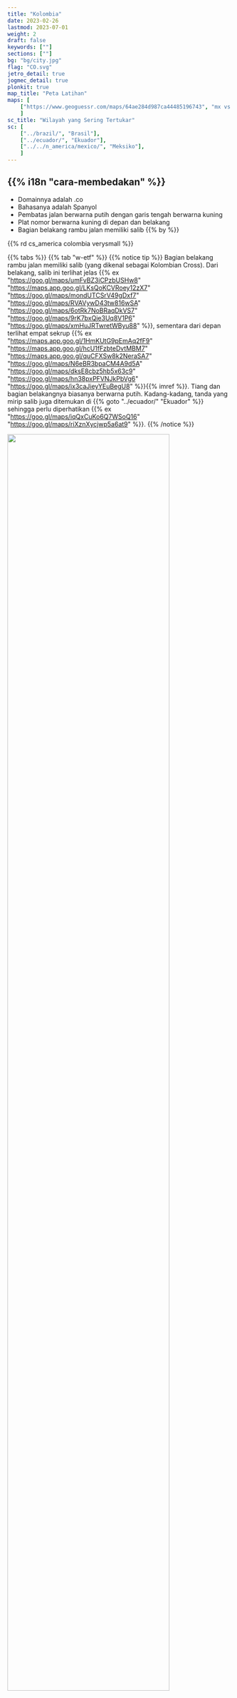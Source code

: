 ```yaml
---
title: "Kolombia"
date: 2023-02-26
lastmod: 2023-07-01
weight: 2
draft: false
keywords: [""]
sections: [""]
bg: "bg/city.jpg"
flag: "CO.svg"
jetro_detail: true
jogmec_detail: true
plonkit: true
map_title: "Peta Latihan"
maps: [
    ["https://www.geoguessr.com/maps/64ae284d987ca44485196743", "mx vs co"],
    ]
sc_title: "Wilayah yang Sering Tertukar"
sc: [
    ["../brazil/", "Brasil"],
    ["../ecuador/", "Ekuador"],
    ["../../n_america/mexico/", "Meksiko"],
    ]
---
```


<div class="main-desciption country-description">
    <h2 class="section-title">{{% i18n "cara-membedakan" %}}</h2>
    <ul class="rule-list">
        <li>Domainnya adalah <span class="quiz">.co</span></li>
        <li>Bahasanya adalah <span class="quiz">Spanyol</span></li>
        <li>Pembatas jalan berwarna <span class="quiz">putih</span> dengan garis tengah berwarna <span class="quiz">kuning</span></li>
        <li>Plat nomor berwarna <span class="quiz">kuning di depan dan belakang</span></li>
        <li>Bagian belakang rambu jalan memiliki <span class="quiz">salib</span> {{% by %}}</li>
    </ul>
    {{% rd cs_america colombia verysmall %}}
</div>

{{% tabs %}}
{{% tab "w-etf" %}}
{{% notice tip %}}
Bagian belakang rambu jalan memiliki <span class="quiz">salib (yang dikenal sebagai Kolombian Cross)</span>. Dari belakang, salib ini terlihat jelas {{% ex "https://goo.gl/maps/umFvBZ3iCPzbUSHw8" "https://maps.app.goo.gl/LKsQoKCVRoey12zX7" "https://goo.gl/maps/mondUTCSrV49gDxf7" "https://goo.gl/maps/RVAVywD43tw816wSA" "https://goo.gl/maps/6otRk7NoBRaqDkVS7" "https://goo.gl/maps/9rK7bxQje3Uq8V1P6" "https://goo.gl/maps/xmHuJRTwretWByu88" %}}, sementara dari depan terlihat empat sekrup {{% ex "https://maps.app.goo.gl/1HmKUtG9pEmAq2fF9" "https://maps.app.goo.gl/hcU1fFzbteDvtMBM7" "https://maps.app.goo.gl/quCFXSw8k2NeraSA7" "https://goo.gl/maps/N6eBR3bpaCM4A9d5A" "https://goo.gl/maps/dksE8cbz5hb5x63c9" "https://goo.gl/maps/hn38pxPFVNJkPbVg6" "https://goo.gl/maps/ix3caJieyYEuBegU8" %}}{{% imref %}}. Tiang dan bagian belakangnya biasanya berwarna putih. Kadang-kadang, tanda yang mirip salib juga ditemukan di {{% goto "../ecuador/" "Ekuador" %}} sehingga perlu diperhatikan {{% ex "https://goo.gl/maps/iqQxCuKo6Q7WSoQ16" "https://goo.gl/maps/riXznXycjwp5a6at9" %}}.
{{% /notice %}}
<div class="googlemap-if unclickable no-margin">
<img src="/rule/cs_america/colombia/road-sign-example.jpg" width="85%" />
</div>

<div class="googlemap-if unclickable no-margin">
<img src="/rule/cs_america/colombia/road-sign.jpg" width="85%" />
</div>

{{% notice tip %}}
Plat nomor berwarna <span class="quiz">kuning di depan dan belakang</span> {{% ex "https://goo.gl/maps/mtDDAubUDqPy2FSx6" "https://maps.app.goo.gl/UtsivYwGPVzLtixu7" "https://maps.app.goo.gl/Ri92tiH3x2t1gtY76" "https://goo.gl/maps/yG6qp4yawxfFwJ8g9" %}} atau putih. Pada motor, plat nomor di belakang juga berwarna <span class="quiz">kuning</span> {{% ex "https://maps.app.goo.gl/CKaBrxdTKRwKQt3B7" "https://goo.gl/maps/ioKuh671aisPUg956" %}}. Di {{% goto "../peru/" "Peru" %}} juga ditemukan plat kuning, namun di Kolombia warnanya cenderung lebih mendekati jingga.
{{% /notice %}}
<div class="googlemap-if">
<img src="/rule/cs_america/colombia/lp.jpg" width="95%">
</div>

{{% lb 50 %}}
![Plat Nomor Kolombia](/rule/cs_america/colombia/licenceplate.png)

Buatan sendiri
{{% /lb %}}

{{% notice tip %}}
Pagar kayu di tepi jalan yang dilapisi kawat berduri juga sering terlihat {{% ex "https://maps.app.goo.gl/TjLgE6QJ2uantEWf6" "https://maps.app.goo.gl/opfmbc998ESrUaFr7" "https://goo.gl/maps/n3QDSqGcSp4GUaT97" "https://goo.gl/maps/ejLs1vMSsRVZx3hD6" "https://goo.gl/maps/NwVVi6XCWesP7vhdA" "https://goo.gl/maps/8GFMAjWhKx7Qj5BF8" "https://goo.gl/maps/GJVWJoqLDYXLf3i68" "https://goo.gl/maps/qkD6pmXHQU97cUa68" %}}.
{{% /notice %}}

<div class="googlemap-if">
<img src="/rule/cs_america/colombia/roadside.jpg" width="95%">
</div>

{{% /tab %}}
{{% tab "w-road" %}}
<div class="googlemap-if">
<iframe src="https://www.google.com/maps/embed?pb=!4v1679138005508!6m8!1m7!1sIS7P4fzaicRfinbA0j5TRw!2m2!1d3.396441393668646!2d-76.52339001433994!3f136.71002847658113!4f-4.691034225921541!5f2.908818923327662" width="295" height="295" style="border:0;" allowfullscreen="" loading="lazy" referrerpolicy="no-referrer-when-downgrade"></iframe>
<iframe src="https://www.google.com/maps/embed?pb=!4v1679137921739!6m8!1m7!1sTVla3KChW9nZzIzHjNIHlA!2m2!1d2.516340478781876!2d-76.50260350297357!3f38.38964881780703!4f2.329973697644803!5f3.325193203789971" width="295" height="295" style="border:0;" allowfullscreen="" loading="lazy" referrerpolicy="no-referrer-when-downgrade"></iframe>
</div>
{{% /tab %}}
{{% tab "w-viecle" %}}
<div class="googlemap-if">
<iframe src="https://www.google.com/maps/embed?pb=!4v1679138121122!6m8!1m7!1s8SXbik_yGaQLNRhtJ09C9w!2m2!1d3.409759690878096!2d-76.34769438237707!3f257.9149055646081!4f-17.67114175853544!5f3.310312940442755" width="295" height="295" style="border:0;" allowfullscreen="" loading="lazy" referrerpolicy="no-referrer-when-downgrade"></iframe>
<iframe src="https://www.google.com/maps/embed?pb=!4v1679813576129!6m8!1m7!1slrDq90ex1FOkTtQRvay6uQ!2m2!1d2.457006309841755!2d-76.59672523907327!3f38.54073997962945!4f-8.688211803202734!5f3.325193203789971" width="295" height="295" style="border:0;" allowfullscreen="" loading="lazy" referrerpolicy="no-referrer-when-downgrade"></iframe>
</div>
{{% /tab %}}
{{% tab "youtube" %}}
<div class="googlemap-if youtube-short">
<iframe width="300" height="533" src="https://www.youtube.com/embed/HPA9Df2Pt5k" title="Dapatkah Anda Menebak Negara Tanpa Bergerak? Bagian 3 #geoguesser #ジオゲッサー" frameborder="0" allow="accelerometer; autoplay; clipboard-write; encrypted-media; gyroscope; picture-in-picture; web-share" allowfullscreen></iframe>
</div>
{{% /tab %}}
{{% /tabs %}}

<div class="main-desciption area-description">
    <h2 class="section-title">{{% i18n "mempersempit-area" %}}</h2>
    <ul class="rule-list">
        <li>Penyebaran vegetasi
            <ul>
                <li>Wilayah sekitar Sungai Meta hingga Tenggara{{% color "#DBB522" %}}Mendekati Amazon, tanah menjadi merah{{% ex "https://maps.app.goo.gl/dnZU9hzFGR53qcP69" %}}</li>
                <li>Pedalaman Timur Laut{{% color "#BDAA60" %}}Utara Sungai Meta memiliki tanah dengan sedikit nutrisi{{% ref "https://en.wikipedia.org/wiki/Meta_River" "Sungai Meta" %}}. Wilayahnya datar dengan lanskap seperti savana. Pohon tinggi jarang tumbuh{{% ex "https://maps.app.goo.gl/mFGBzyfSbAWnYdEH6" "https://maps.app.goo.gl/QFp8cLMk7XLgSc5JA" %}}.</li>
                <li>Pesisir Utara Paling Jauh{{% color "#FFF4CE" %}}Wilayah ini memiliki area gurun{{% ex "https://maps.app.goo.gl/oYEpDuVgXBMZHi4z5" %}}</li>
                <li>Pesisir Utara{{% color "#FFD37F" %}}Terkadang pasir putih terlihat atau pasir menumpuk di sudut jalan perkotaan{{% ex "https://maps.app.goo.gl/kHgoHB4fA9Dmq6xw7" "https://maps.app.goo.gl/ntuZu5v7CPgBsBGSA" %}}
            </ul>
        </li>
    </ul>
</div>

{{% tabs %}}
{{% tab "Vegetasi" %}}
<div class="googlemap-if unclickable no-margin">
<img src="/rule/cs_america/colombia/pone.0043943.g001.png" width="80%" />
</div>

{{% notice tip %}}{{% ref "https://doi.org/10.1371/journal.pone.0043943" "Sánchez-Cuervo, A. M., Aide, T. M., Clark, M. L., & Etter, A. (2012). Land Cover Change in Colombia: Surprising Forest Recovery Trends between 2001 and 2010. PLOS ONE, 7(8), e43943. https://doi.org/10.1371/journal.pone.0043943" %}}
{{% /notice %}}

{{% /tab %}}
{{% tab "Tenggara Sungai Meta" %}}

<div class="googlemap-if">
<iframe src="https://www.google.com/maps/embed?pb=!4v1724643610859!6m8!1m7!1sBIcNt4xsnUfokjXCybOgHg!2m2!1d4.602275365601597!2d-71.32989609669042!3f286.654692572383!4f0.7336775861570146!5f0.7820865974627469" width="50%" height="350" style="border:0;" allowfullscreen="" loading="lazy" referrerpolicy="no-referrer-when-downgrade"></iframe>
<iframe src="https://www.google.com/maps/embed?pb=!4v1724643692274!6m8!1m7!1sVt5r5LBc2uuz28unKhKePw!2m2!1d5.142917721291913!2d-70.85523539217012!3f64.50154964757415!4f-6.841048431238178!5f0.7820865974627469" width="50%" height="350" style="border:0;" allowfullscreen="" loading="lazy" referrerpolicy="no-referrer-when-downgrade"></iframe>
</div>

{{% /tab %}}
{{% tab "Pedalaman Timur Laut" %}}

{{% notice tip %}}Sebelah timur Pegunungan Andes. Wilayah datar terbentang, tanah di sepanjang Sungai Meta miskin nutrisi, dan tumbuhan jarang tumbuh.
{{% /notice %}}

<div class="googlemap-if">
<iframe src="https://www.google.com/maps/embed?pb=!4v1698477978676!6m8!1m7!1sJ7PxXLjpjpVyDVlXzarldg!2m2!1d5.83751805366215!2d-71.56842506393753!3f96.78577479284539!4f-4.90967899975233!5f0.4000000000000002" width="50%" height="300" style="border:0;" allowfullscreen="" loading="lazy" referrerpolicy="no-referrer-when-downgrade"></iframe>
<iframe src="https://www.google.com/maps/embed?pb=!4v1695093011695!6m8!1m7!1sYS6llO69H9wDnK4lXZMVjg!2m2!1d4.62827564681296!2d-71.51255306646532!3f98.38560507105616!4f9.95777762781087!5f0.7820865974627469" width="50%" height="300" style="border:0;" allowfullscreen="" loading="lazy" referrerpolicy="no-referrer-when-downgrade"></iframe>
</div>

{{% notice info %}}Mengacu pada wilayah datar di sebelah timur pada peta di bawah.
{{% /notice %}}

<div class="googlemap-if no-margin">
<p><a href="https://commons.wikimedia.org/wiki/File:Mapa_de_Colombia_(relieve).svg#/media/File:Mapa_de_Colombia_(relieve).svg"><img src="https://upload.wikimedia.org/wikipedia/commons/3/3e/Mapa_de_Colombia_%28relieve%29.svg" alt="Mapa de Colombia (relieve).svg" height="720" width="638"></a></p><p>By <a href="//commons.wikimedia.org/wiki/User:Milenioscuro" title="User:Milenioscuro">Milenioscuro</a> - <span class="int-own-work" lang="en">Own work</span><a rel="nofollow" class="external text" href="http://www.demis.nl/home/pages/Gallery/examples.htm">Demis</a><a rel="nofollow" class="external text" href="http://mapascolombia.igac.gov.co/wps/portal/mapasdecolombia/">Instituto Geográfico Agustín Codazzi</a> - <a rel="nofollow" class="external text" href="http://190.254.22.44/mapas_de_colombia/IGAC/Oficial_F2004.pdf">Mapa oficial de la República de Colombia</a><a rel="nofollow" class="external text" href="https://web.archive.org/web/20090419184417/http://www.state.gov/g/oes/ocns/opa/convention/c16065.htm">U.S. Department of State</a> - <a rel="nofollow" class="external text" href="http://www.law.fsu.edu/library/collection/LimitsinSeas/numerical.html">Limits in the Seas</a><a rel="nofollow" class="external text" href="http://www.lablaa.org/blaavirtual/geografia/ctemc/ctemc02.htm">Biblioteca Luis Ángel Arango - La territorialización del Mar Caribe</a><a rel="nofollow" class="external text" href="http://www.armada.mil.co/index.php?idcategoria=17895">Armada Nacional de Colombia - Tratados Limítrofes Marítimos de la República de Colombia</a>, <a href="https://creativecommons.org/licenses/by-sa/3.0" title="Creative Commons Attribution-Share Alike 3.0">CC BY-SA 3.0</a>, <a href="https://commons.wikimedia.org/w/index.php?curid=5996689">Link</a></p>
</div>

{{% /tab %}}
{{% tab "Pesisir Utara Paling Jauh" %}}

{{% notice tip %}}Tanah di wilayah ini mendekati gurun.
{{% /notice %}}

<div class="googlemap-if">
<iframe src="https://www.google.com/maps/embed?pb=!4v1698478231917!6m8!1m7!1sXYa1y5q7TWzM83XW_5REOQ!2m2!1d12.22138283185131!2d-72.00399523440888!3f159.2251834180408!4f8.102522936338175!5f0.4466155912658266" width="50%" height="300" style="border:0;" allowfullscreen="" loading="lazy" referrerpolicy="no-referrer-when-downgrade"></iframe>
<iframe src="https://www.google.com/maps/embed?pb=!4v1698478274621!6m8!1m7!1s7UcHWQsa0hieX278UgxqWQ!2m2!1d11.99291092021987!2d-72.13943591872511!3f198.742220149102!4f-0.7741004515764303!5f0.7820865974627469" width="50%" height="300" style="border:0;" allowfullscreen="" loading="lazy" referrerpolicy="no-referrer-when-downgrade"></iframe>
</div>

{{% /tab %}}
{{% tab "Pesisir Utara" %}}
{{% notice tip %}}Foto ini kemungkinan menunjukkan jalan di sekitar Barranquilla{{% ref "https://id.wikipedia.org/wiki/Barranquilla" "Barranquilla" %}}.
{{% /notice %}}

<div class="googlemap-if no-margin">
<img src="/rule/cs_america/colombia/barranquilla_autopista_al_mar.jpg">
</div>

{{% /tab %}}
{{% /tabs %}}

<div class="main-desciption area-description">
    <ul class="rule-list">
        <li>Jalan menuju Buenaventura sering terlihat banyak truk yang membawa kontainer</li>
        <li>Tiang listrik dengan garis hitam dan kuning mungkin menandakan wilayah Provinsi <span class="quiz">Antioquia</span></li>
        <li>Nomor jalan tertulis pada bollard{{% ref "https://ninfox3.blogspot.com/2023/06/geoguessr.html" "【GeoGuessr】Cara membaca nomor jalan yang sulit terlihat - Kuil rubah-GeoGuessr dan lainnya" %}}</li>
        <li>{{% goto "../../n_america/sapd/" "Kepulauan San Andrés, Providencia, dan Santa Catalina" %}} memiliki Google Car yang khas</li>
    </ul>
</div>

{{% tabs %}}
{{% tab "Jalan Menuju Buenaventura" %}}
{{% notice tip %}}Buenaventura adalah pelabuhan utama Kolombia dan menangani sekitar 60% ekspor-impor laut negara itu. Oleh karena itu, jalan menuju pelabuhan ini sering dipenuhi truk kontainer{{% ex "https://maps.app.goo.gl/noR9PSVsCZvTEtgj6" "https://maps.app.goo.gl/fEAFR3KLouXZZDam9" "https://maps.app.goo.gl/sh53HT2txRDVmKnX8" "https://maps.app.goo.gl/bHNE9CD9ytEhHx927" %}}. Kontainer dari {{% goto "https://x.com/one_line_japan" "ONE" %}} juga dapat ditemukan{{% ex "https://maps.app.goo.gl/FxAnM5UQXLj9qTCE9" %}}.
{{% /notice %}}
<div class="googlemap-if">
<img src="/rule/cs_america/colombia/aahus_port_container_loading.jpg">
</div>
{{% /tab %}}
{{% tab "Antioquia" %}}
{{% notice tip %}}Di daerah sekitar Medellín, beberapa tiang listrik memiliki garis hitam dan kuning{{% ex "https://maps.app.goo.gl/QZVcAQAsEd9QMms97" "https://maps.app.goo.gl/31b8AiKyXpmDrwoW9" "https://goo.gl/maps/FwAgZsF3RCocvdvu9" "https://goo.gl/maps/aZ8QFFzfcmVPDiSEA" "https://goo.gl/maps/7bP4UyS2HYaVBypF6" %}}.
{{% /notice %}}
<div class="googlemap-if unclickable">
<img src="/rule/cs_america/colombia/ar236201.jpg" width="95%" />
</div>
{{% /tab %}}
{{% tab "Bollard" %}}
{{% notice tip %}}Nomor jalan tertulis pada bollard{{% ref "https://ninfox3.blogspot.com/2023/06/geoguessr.html" "【GeoGuessr】Cara membaca nomor jalan yang sulit terlihat - Kuil rubah-GeoGuessr dan lainnya" %}}.
{{% /notice %}}

<div class="googlemap-if">
<a data-flickr-embed="true" href="https://www.flickr.com/photos/jimmysoda/7384049646/" title="Colombia: Ruta Nacional 62, tramo 06, km 00"><img src="https://live.staticflickr.com/5349/7384049646_4bd46ab073_z.jpg" width="640" height="480" alt="Colombia: Ruta Nacional 62, tramo 06, km 00"/></a><script async src="//embedr.flickr.com/assets/client-code.js" charset="utf-8"></script>
</div>

<div class="googlemap-if unclickable">
<img src="https://geopinning.space/rule/cs_america/colombia/r/bollard.png" width="70px">
</div>
{{% /tab %}}
{{% /tabs %}}

<div class="main-desciption city-description">
    <h2 class="section-title">{{% i18n "mempersempit-kota" %}}</h2>
    <ul class="rule-list">
        <li>Taksi atau truk memiliki stiker atau papan di atap atau sisi yang mencantumkan <span class="quiz">nama kota</span></li>
        <li>Berjalan di kota Bocachica di Pulau Tierra Bomba{{% ex "https://maps.app.goo.gl/tnvL8SjqQd4CHDqG6" "https://maps.app.goo.gl/yDRbRuG9E8VQ8Kbo8" %}}</li>
        <li>Kota Leticia di dekat perbatasan {{% goto "../brazil/" "Brasil" %}} dan {{% goto "../peru/" "Peru" %}} memiliki Google Car yang dapat terlihat{{% ref "https://www.plonkit.net/colombia" "plonkit" %}}</li>
        <li>Berjalan di Pulau Gorgona</li>
        <li>Kota Santa Rosalía, yang terpisah dari kota lain, memiliki sebagian kecil tampilan Street View</li>
    </ul>
</div>

{{% tabs %}}
{{% tab "Papan Sisi" %}}
{{% notice tip %}}Stiker bertuliskan CARTAGENA dapat ditemukan. Terkadang juga ada pada atap atau sisi truk{{% ex "https://maps.app.goo.gl/T35xx5AZiNMwhgj7A" "https://maps.app.goo.gl/kvSm7DqPk8vJcVxn6" %}}.
{{% /notice %}}
<div class="googlemap-if">
<img src="/rule/cs_america/colombia/colombia_kartagena_south_america.jpg">
</div>
{{% /tab %}}
{{% tab "Bocachica" %}}
{{% notice tip %}}Berjalan di kota terpencil di pulau dengan benteng. Kadang ada orang yang berjalan bersama{{% ex "https://maps.app.goo.gl/tnvL8SjqQd4CHDqG6" "https://maps.app.goo.gl/yDRbRuG9E8VQ8Kbo8" %}}.
{{% /notice %}}
<div class="googlemap-if no-margin">
<p><a href="https://commons.wikimedia.org/wiki/File:Fuerte_de_San_Fernando_Cartagena_(2009)_02.jpg#/media/File:Fuerte_de_San_Fernando_Cartagena_(2009)_02.jpg"><img src="https://upload.wikimedia.org/wikipedia/commons/4/45/Fuerte_de_San_Fernando_Cartagena_%282009%29_02.jpg" alt="Fuerte de San Fernando Cartagena (2009) 02.jpg" width="95%"></a></p><p>By <a href="//commons.wikimedia.org/w/index.php?title=User:Zandcee&amp;amp;action=edit&amp;amp;redlink=1" class="new" title="User:Zandcee (page does not exist)">Zandcee</a> - <span class="int-own-work" lang="en">Own work</span>, <a href="https://creativecommons.org/licenses/by-sa/4.0" title="Creative Commons Attribution-Share Alike 4.0">CC BY-SA 4.0</a>, <a href="https://commons.wikimedia.org/w/index.php?curid=97982081">Link</a></p>
</div>
{{% /tab %}}
{{% tab "Leticia" %}}
{{% notice tip %}}Terhubung secara darat dengan Tabatinga di Brasil dan memiliki hubungan ekonomi yang erat{{% ref "https://en.wikipedia.org/wiki/Leticia,_Amazonas" "Leticia" %}}. Tiang listrik menyerupai yang ada di Brasil dapat ditemukan{{% ex "https://maps.app.goo.gl/btJCW9V9cdduzALK9" "https://maps.app.goo.gl/ZJboFDpNJfAQFJVm6" %}}. Sebagai destinasi wisata, banyak taksi dan wisatawan terlihat. Google Car yang khas juga dapat ditemukan{{% ex "https://maps.app.goo.gl/7B17hRfCuapvnBad8" %}}.
{{% /notice %}}
<div class="googlemap-if no-margin">
<p><a href="https://commons.wikimedia.org/wiki/File:Leticia_Town_photograph.jpg#/media/File:Leticia_Town_photograph.jpg"><img src="https://upload.wikimedia.org/wikipedia/commons/8/8d/Leticia_Town_photograph.jpg" alt="Leticia Town photograph.jpg" height="521" width="840"></a></p><p>By Sascha Grabow <a rel="nofollow" class="external text" href="http://www.saschagrabow.com">www.saschagrabow.com</a> - <span class="int-own-work" lang="en">Own work</span>, <a href="https://creativecommons.org/licenses/by-sa/3.0" title="Creative Commons Attribution-Share Alike 3.0">CC BY-SA 3.0</a>, <a href="https://commons.wikimedia.org/w/index.php?curid=14129358">Link</a></p>
</div>
{{% /tab %}}
{{% tab "Gorgona" %}}
{{% notice tip %}}Pulau terpencil bernama Pulau Gorgona{{% ex "https://maps.app.goo.gl/dPGaqM6CvXdLqwDp8" %}}.
{{% /notice %}}
<div class="googlemap-if">
<img src="/rule/cs_america/colombia/hotel_in_gorgona.jpg">
</div>
{{% /tab %}}
{{% tab "Santa Rosalía" %}}
<div class="googlemap-if">
<iframe src="https://www.google.com/maps/embed?pb=!4v1722605929321!6m8!1m7!1sN34ZpOe8i46jyOiU0yY-sA!2m2!1d5.141897815010507!2d-70.85717884186371!3f252.56210245552822!4f-1.7194538988717767!5f0.4000000000000002" width="600" height="400" style="border:0;" allowfullscreen="" loading="lazy" referrerpolicy="no-referrer-when-downgrade"></iframe>
</div>
{{% /tab %}}
{{% /tabs %}}

{{% imgref %}}
<li>◆ Keduanya telah diedit, hanya memotong bagian tanda</li>
<li>By <a href="//commons.wikimedia.org/wiki/User:EEIM" title="User:EEIM">EEIM</a> - <span class="int-own-work" lang="en">Own work</span>, <a href="https://creativecommons.org/licenses/by-sa/3.0" title="Creative Commons Attribution 3.0">CC BY-SA 3.0</a>, <a href="https://commons.wikimedia.org/w/index.php?curid=63840438">Link</a></li>
<li>By hfb21, <a href="https://creativecommons.org/licenses/by/3.0" title="Creative Commons Attribution 3.0">CC BY 3.0</a>, <a href="https://commons.wikimedia.org/w/index.php?curid=52811696">Link</a></li>
{{% /imgref %}}
